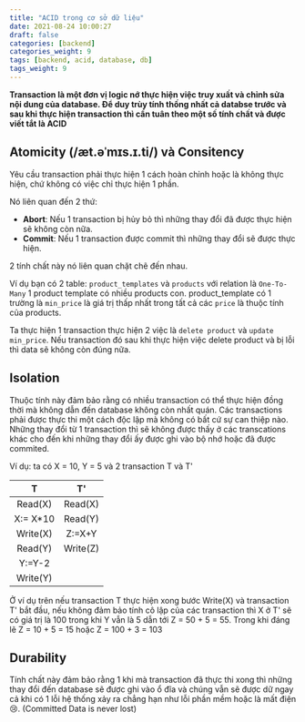```yaml
---
title: "ACID trong cơ sở dữ liệu"
date: 2021-08-24 10:00:27
draft: false
categories: [backend]
categories_weight: 9
tags: [backend, acid, database, db]
tags_weight: 9
---
```

**Transaction là một đơn vị logic nớ thực hiện việc truy xuất và chỉnh sửa nội dung của database. Để duy trùy tính thống nhất cả databse trước và sau khi thực hiện transaction thì cần tuân theo một số tính chất và được viết tắt là ACID**

## Atomicity (/æt.əˈmɪs.ɪ.ti/) và Consitency
Yêu cầu transaction phải thực hiện 1 cách hoàn chỉnh hoặc là không thực hiện, chứ không có việc chỉ thực hiện 1 phần. 

Nó liên quan đến 2 thứ:
- **Abort**: Nếu 1 transaction bị hủy bỏ thì những thay đổi đã được thực hiện sẽ không còn nữa.
- **Commit**: Nếu 1 transaction được commit thì những thay đổi sẽ được thực hiện.

2 tính chất này nó liên quan chặt chẽ đến nhau.

Ví dụ bạn có 2 table: `product_templates` và `products` với relation là `One-To-Many` 1 product template có nhiều products con. product_template có 1 trường là `min_price` là giá trị thấp nhất trong tất cả các `price` là thuộc tính của products.

Ta thực hiện 1 transaction thực hiện 2 việc là `delete product` và `update min_price`. Nếu transaction đó sau khi thực hiện việc delete product và bị lỗi thì data sẽ không còn đúng nữa.

## Isolation
Thuộc tính này đảm bảo rằng có nhiều transaction có thể thực hiện đồng thời mà không dẫn đến database không còn nhất quán. Các transactions phải được thực thi một cách độc lập mà không có bất cứ sự can thiệp nào. Những thay đổi từ 1 transaction thì sẽ không được thấy ở các transcations khác cho đến khi những thay đổi ấy được ghi vào bộ nhớ hoặc đã được commited.

Ví dụ: ta có X = 10, Y = 5 và 2 transaction T và T'

|T|T'|
|:-:|:-:|
|Read(X)| Read(X)|
|X:= X*10| Read(Y)|
|Write(X)| Z:=X+Y|
|Read(Y)| Write(Z)|
|Y:=Y-2|
|Write(Y)

Ở ví dụ trên nếu transaction T thực hiện xong bước Write(X) và transaction T' bắt đầu, nếu không đảm bảo tính cô lập của các transaction thì X ở T' sẽ có giá trị là 100 trong khi Y vẫn là 5 dẫn tới Z = 50 + 5 = 55. Trong khi đáng lẽ Z = 10 + 5 = 15 hoặc Z = 100 + 3 = 103

## Durability
Tính chất này đảm bảo rằng 1 khi mà transaction đã thực thi xong thì những thay đổi đến database sẽ được ghi vào ổ đĩa và chúng vẫn sẽ được dữ ngay cả khi có 1 lỗi hệ thống xảy ra chẳng hạn như lỗi phần mềm hoặc là mất điện 😢. (Committed Data is never lost)